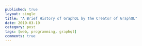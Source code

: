 ```yaml
---
published: true
layout: single
title: "A Brief History of GraphQL by the Creator of GraphQL"
date: 2019-03-10
category: post
tags: [web, programming, graphql]
comments: true
---
```

